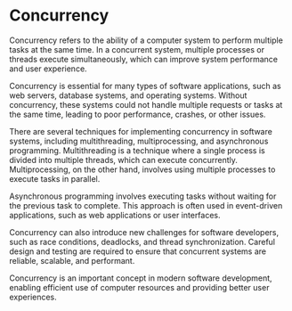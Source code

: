 # Concurrency

Concurrency refers to the ability of a computer system to perform multiple tasks at the same time. In a concurrent system, multiple processes or threads execute simultaneously, which can improve system performance and user experience.

Concurrency is essential for many types of software applications, such as web servers, database systems, and operating systems. Without concurrency, these systems could not handle multiple requests or tasks at the same time, leading to poor performance, crashes, or other issues.

There are several techniques for implementing concurrency in software systems, including multithreading, multiprocessing, and asynchronous programming. Multithreading is a technique where a single process is divided into multiple threads, which can execute concurrently. Multiprocessing, on the other hand, involves using multiple processes to execute tasks in parallel.

Asynchronous programming involves executing tasks without waiting for the previous task to complete. This approach is often used in event-driven applications, such as web applications or user interfaces.

Concurrency can also introduce new challenges for software developers, such as race conditions, deadlocks, and thread synchronization. Careful design and testing are required to ensure that concurrent systems are reliable, scalable, and performant.

Concurrency is an important concept in modern software development, enabling efficient use of computer resources and providing better user experiences.

